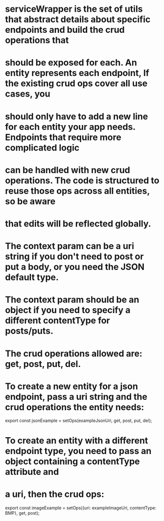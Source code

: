 <!--
 All GTAS code is Copyright 2016, The Department of Homeland Security (DHS), U.S. Customs and Border Protection (CBP).

 Please see license.txt for details.
-->

# serviceWrapper is the set of utils that abstract details about specific endpoints and build the crud operations that

# should be exposed for each. An entity represents each endpoint, If the existing crud ops cover all use cases, you

# should only have to add a new line for each entity your app needs. Endpoints that require more complicated logic

# can be handled with new crud operations. The code is structured to reuse those ops across all entities, so be aware

# that edits will be reflected globally.

# The context param can be a uri string if you don't need to post or put a body, or you need the JSON default type.

# The context param should be an object if you need to specify a different contentType for posts/puts.

# The crud operations allowed are: get, post, put, del.

# To create a new entity for a json endpoint, pass a uri string and the crud operations the entity needs:

export const jsonExample = setOps(exampleJsonUri, get, post, put, del);

# To create an entity with a different endpoint type, you need to pass an object containing a contentType attribute and

# a uri, then the crud ops:

export const imageExample = setOps({uri: exampleImageUri, contentType: BMP}, get, post);
